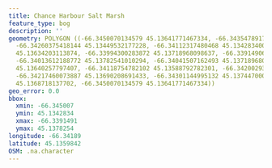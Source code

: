 ```yaml
---
title: Chance Harbour Salt Marsh
feature_type: bog
description: ''
geometry: POLYGON ((-66.3450070134579 45.13641771467334, -66.34354789175386 45.13579710672591,
  -66.34260375418144 45.13449532177228, -66.34112317480468 45.1342834004787, -66.33957822241247
  45.13634203113874, -66.33994300283872 45.13718968098637, -66.3391490689708 45.13771945574197,
  -66.34013612188772 45.13782541010294, -66.34041507162493 45.13718968098637, -66.34118754782102
  45.13640257797407, -66.34118754782102 45.13588792782301, -66.34200293936165 45.13584251729254,
  -66.34217460073887 45.13690208691433, -66.34301144995132 45.1374470007679, -66.34389121450828
  45.1368718137702, -66.3450070134579 45.13641771467334))
geo_error: 0.0
bbox:
  xmin: -66.345007
  ymin: 45.1342834
  xmax: -66.3391491
  ymax: 45.1378254
longitude: -66.34189
latitude: 45.1359842
OSM: .na.character
---
```


